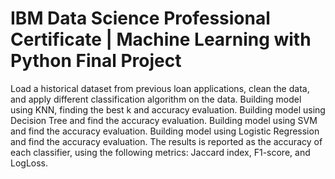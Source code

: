 # IBM Data Science Professional Certificate | Machine Learning with Python Final Project

Load a historical dataset from previous loan applications, clean the data, and apply different classification algorithm on the data. 
Building model using KNN, finding the best k and accuracy evaluation.
Building model using Decision Tree and find the accuracy evaluation.
Building model using SVM and find the accuracy evaluation.
Building model using Logistic Regression and find the accuracy evaluation.
The results is reported as the accuracy of each classifier, using the following metrics: Jaccard index, F1-score, and LogLoss.
